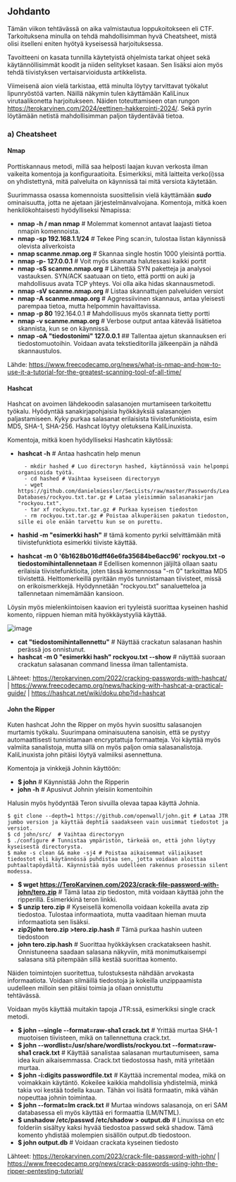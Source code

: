 ## Johdanto

Tämän viikon tehtävässä on aika valmistautua loppukoitokseen eli CTF. Tarkoituksena minulla on tehdä mahdollisimman hyvä Cheatsheet, mistä olisi itselleni eniten hyötyä kyseisessä harjoituksessa.

Tavoitteeni on kasata tunnilla käytetyistä ohjelmista tarkat ohjeet sekä käytännöllisimmät koodit ja niiden selitykset kasaan. Sen lisäksi aion myös tehdä tiivistyksen vertaisarvioidusta artikkelista.

Viimeisenä aion vielä tarkistaa, että minulta löytyy tarvittavat työkalut lipunryöstöä varten. Näillä näkymin tulen käyttämään KaliLinux virutaalikonetta harjoitukseen. Näiden toteuttamiseen otan rungon https://terokarvinen.com/2024/eettinen-hakkerointi-2024/. Sekä pyrin löytämään netistä mahdollisimman paljon täydentävää tietoa.


### a) Cheatsheet

#### Nmap

Porttiskannaus metodi, millä saa helposti laajan kuvan verkosta ilman vaikeita komentoja ja konfiguraatioita. Esimerkiksi, mitä laitteita verko(i)ssa on yhdistettynä, mitä palveluita on käynnissä tai mitä versiota käytetään.

Suurimmassa osassa komennoista suosittelisin vielä käyttämään ___sudo___ ominaisuutta, jotta ne ajetaan järjestelmänvalvojana.
Komentoja, mitkä koen henkilökohtaisesti hyödylliseksi Nmapissa:

- **nmap -h / man nmap**  # Molemmat komennot antavat laajasti tietoa nmapin komennoista.
- **nmap -sp 192.168.1.1/24** # Tekee Ping scan:in, tulostaa listan käynnissä olevista aliverkoista
- **nmap scanme.nmap.org** # Skannaa single hostin 1000 yleisintä porttia.
- **nmap -p- 127.0.0.1** # Voit myös skannata halutessasi kaikki portit
- **nmap -sS scanme.nmap.org** # Lähettää SYN paketteja ja analysoi vastauksen. SYN/ACK saatuaan on tieto, että portti on auki ja mahdollisuus avata TCP yhteys. Voi olla aika hidas skannausmetodi.
- **nmap -sV scanme.nmap.org** # Listaa skannattujen palveluiden versiot
- **nmap -A scanme.nmap.org** # Aggressiivinen skannaus, antaa yleisesti parempaa tietoa, mutta helpommin havaittavissa.
- **nmap -p 80** 192.164.0.1 # Mahdollisuus myös skannata tietty portti
- **nmap -v scanme.nmap.org** # Verbose output antaa kätevää lisätietoa skannista, kun se on käynnissä.
- **nmap -oA "tiedostonimi" 127.0.0.1** ## Tallentaa ajetun skannauksen eri tiedostomuotoihin. Voidaan avata tekstieditorilla jälkeenpäin ja nähdä skannaustulos.


Lähde: https://www.freecodecamp.org/news/what-is-nmap-and-how-to-use-it-a-tutorial-for-the-greatest-scanning-tool-of-all-time/


#### Hashcat

Hashcat on avoimen lähdekoodin salasanojen murtamiseen tarkoitettu työkalu. Hyödyntää sanakirjapohjaisia hyökkäyksiä salasanojen paljastamiseen. Kyky purkaa salasanat erilaisista tiivistefunktioista, esim MD5, SHA-1, SHA-256. Hashcat löytyy oletuksena KaliLinuxista.

Komentoja, mitkä koen hyödylliseksi Hashcatin käytössä:

 - **hashcat -h** # Antaa hashcatin help menun
   
         - mkdir hashed # Luo directoryn hashed, käytännössä vain helpompi organisoida työtä.
         - cd hashed # Vaihtaa kyseiseen directoryyn
         - wget https://github.com/danielmiessler/SecLists/raw/master/Passwords/Leaked-Databases/rockyou.txt.tar.gz # Lataa yleisimmän salasanakirjan "rockyou.txt".
         - tar xf rockyou.txt.tar.gz # Purkaa kyseisen tiedoston
         - rm rockyou.txt.tar.gz # Poistaa alkuperäisen pakatun tiedoston, sille ei ole enään tarvettu kun se on purettu.
   
 - **hashid -m "esimerkki hash"** # tämä komento pyrkii selvittämään mitä tiivistefunktiota esimerkki tiiviste käyttää.
 - **hashcat -m 0 '6b1628b016dff46e6fa35684be6acc96' rockyou.txt -o tiedostomihintallennetaan** # Edellisen komennon jäljiltä ollaan saatu erilaisia tiivistefunktioita, joten tässä komennossa "-m 0" tarkoittaa MD5 tiivistettä. Heittomerkeillä pyritään myös tunnistamaan tiivisteet, missä on erikoismerkkejä. Hyödynnetään "rockyou.txt" sanaluetteloa ja tallennetaan nimemämään kansioon.

 Löysin myös mielenkiintoisen kaavion eri tyyleistä suorittaa kyseinen hashid komento, riippuen hieman mitä hyökkäystyyliä käyttää.

 ![image](https://github.com/Ferresette/tunku/assets/148973799/2fb693e1-84e2-4061-9b9d-a7820d86adc4)

 - **cat "tiedostomihintallennettu"** # Näyttää crackatun salasanan hashin perässä jos onnistunut.
 - **hashcat -m 0 "esimerkki hash" rockyou.txt --show** # näyttää suoraan crackatun salasanan command linessa ilman tallentamista.

Lähteet: https://terokarvinen.com/2022/cracking-passwords-with-hashcat/ | https://www.freecodecamp.org/news/hacking-with-hashcat-a-practical-guide/ | https://hashcat.net/wiki/doku.php?id=hashcat

#### John the Ripper

Kuten hashcat John the Ripper on myös hyvin suosittu salasanojen murtamis työkalu. Suurimpana ominaisuutena sanoisin, että se pystyy automaattisesti tunnistamaan encryptattuja formaatteja. Voi käyttää myös valmiita sanalistoja, mutta sillä on myös paljon omia salasanalistoja. KaliLinuxista john pitäisi löytyä valmiiksi asennettuna.

Komentoja ja vinkkejä Johnin käyttöön:

 - **$ john** # Käynnistää John the Ripperin
 - **john -h** # Apusivut Johnin yleisiin komentoihin

Halusin myös hyödyntää Teron sivuilla olevaa tapaa käyttä Johnia.

    $ git clone --depth=1 https://github.com/openwall/john.git # Lataa JTR jumbo version ja käyttää dephtiä saadakseen vain uusimmat tiedostot ja versiot.
    $ cd john/src/	# Vaihtaa directoryyn
    $ ./configure # Tunnistaa ympäristön, tärkeää on, että john löytyy kyseisestä directorysta.
    $ make -s clean && make -sj4 # Poistaa aikaisemmat väliaikaset tiedostot eli käytännössä puhdistaa sen, jotta voidaan aloittaa puhtaaltapöydältä. Käynnistää myös uudelleen rakennus prosessin silent       modessa.

  - **$ wget https://TeroKarvinen.com/2023/crack-file-password-with-john/tero.zip** # Tämä lataa zip tiedoston, mitä voidaan käyttää john the ripperillä. Esimerkkinä teron linkki.
  - **$ unzip tero.zip** # Kyseisellä komenolla voidaan kokeilla avata zip tiedostoa. Tulostaa informaatiota, mutta vaaditaan hieman muuta informaatiota sen lisäksi.
  - **zip2john tero.zip >tero.zip.hash** # Tämä purkaa hashin uuteen tiedostoon
  - **john tero.zip.hash** # Suorittaa hyökkäyksen crackatakseen hashit. Onnistuneena saadaan salasana näkyviin, mitä monimutkaisempi salasana sitä pitempään sillä kestää suorittaa komento.

 Näiden toimintojen suoritettua, tulostuksesta nähdään arvokasta informaatiota. Voidaan silmäillä tiedostoja ja kokeilla unzippaamista uudelleen milloin sen pitäisi toimia ja ollaan onnistuttu   
 tehtävässä.

 Voidaan myös käyttää muitakin tapoja JTR:ssä, esimerkiksi single crack metodi.

 - **$ john --single --format=raw-sha1 crack.txt** # Yrittää murtaa SHA-1 muotoisen tiivisteen, mikä on tallennettuna crack.txt.
 - **$ john --wordlist=/usr/share/wordlists/rockyou.txt --format=raw-sha1 crack.txt** # Käyttää sanalistaa salasanan murtautumiseen, sama idea kuin aikaisemmassa. Crack.txt tiedostossa hash, mitä yritetään murtaa.
 - **$ john -i:digits passwordfile.txt** # Käyttää incremental modea, mikä on voimakkain käytäntö. Kokeilee kaikkia mahdollisia yhdistelmiä, minkä takia voi kestää todella kauan. Tähän voi lisätä formaatin, mikä vähän nopeuttaa johnin toimintaa.
 - **$ john --format=lm crack.txt** # Murtaa windows salasanoja, on eri SAM databasessa eli myös käyttää eri formaattia (LM/NTML).
 - **$ unshadow /etc/passwd /etc/shadow > output.db** # Linuxissa on etc folderiin sisältyy kaksi hyvää tiedostoa passwd sekä shadow. Tämä komento yhdistää molempien sisällön output.db tiedostoon.
 - **$ john output.db** # Voidaan crackata kyseinen tiedosto

 Lähteet: https://terokarvinen.com/2023/crack-file-password-with-john/ | https://www.freecodecamp.org/news/crack-passwords-using-john-the-ripper-pentesting-tutorial/
 






    
